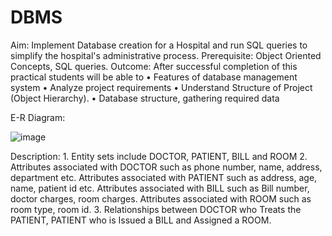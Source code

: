 # DBMS

Aim: Implement Database creation for a Hospital and run SQL queries to simplify the hospital's administrative process.
Prerequisite: Object Oriented Concepts, SQL queries.
Outcome: After successful completion of this practical students will be able to
•	Features of database management system 
•	Analyze project requirements
•	Understand Structure of Project (Object Hierarchy).
•	Database structure, gathering required data 

E-R Diagram:


![image](https://user-images.githubusercontent.com/29852735/114341470-7cac1d00-9b77-11eb-8aa1-cb726c1b54c8.png)
 
Description: 1. Entity sets include DOCTOR, PATIENT, BILL and ROOM
2. Attributes associated with DOCTOR such as phone number, name, address, department etc. Attributes associated with PATIENT such as address, age, name, patient id etc. Attributes associated with BILL such as Bill number, doctor charges, room charges. Attributes associated with ROOM such as room type, room id.
3. Relationships between DOCTOR who Treats the PATIENT, PATIENT who is Issued a BILL and Assigned a ROOM.

